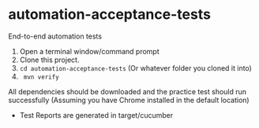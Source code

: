 # automation-acceptance-tests
End-to-end automation tests 


1. Open a terminal window/command prompt
2. Clone this project.
3. `cd automation-acceptance-tests` (Or whatever folder you cloned it into)
4. ` mvn verify`

All dependencies should be downloaded and the practice test should run successfully (Assuming you have Chrome installed in the default location)

- Test Reports are generated in target/cucumber
